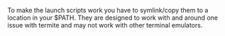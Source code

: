 To make the launch scripts work you have to symlink/copy them to a location in your $PATH.
They are designed to work with and around one issue with termite and may not work with other terminal emulators.
